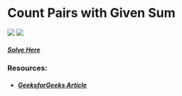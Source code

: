 # Count Pairs with Given Sum
<img src="https://img.shields.io/badge/Topic-Array-brightgreen">
<img src="https://img.shields.io/badge/Difficulty-Easy-brightgreen">

##### [Solve Here](https://practice.geeksforgeeks.org/problems/count-pairs-with-given-sum5022/1)

### Resources:
* ##### [GeeksforGeeks Article](https://www.geeksforgeeks.org/count-pairs-with-given-sum/)